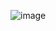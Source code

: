 ![image](https://github.com/kattyan-1/kattyan-1/assets/168248472/e40b65fb-2f9f-4164-872f-62fe33ffd97c)
